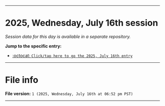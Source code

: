 
***

# 2025, Wednesday, July 16th session

_Session data for this day is available in a separate repository._

**Jump to the specific entry:**

- [:octocat: `Click/tap here to go the 2025, July 16th entry`](https://github.com/seanpm2001/SeansLifeArchive_Images_TinyTower_Y2025/tree/SeansLifeArchive_Images_TinyTower_Y2025_Main-dev/2025/07_July/16/)

***

# File info

**File version:** `1 (2025, Wednesday, July 16th at 06:52 pm PST)`

***
